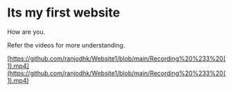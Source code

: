 # Its my first website

How are you.

Refer the videos for more understanding.

[https://github.com/ranjodhk/Website1/blob/main/Recording%20%233%20(1).mp4](https://github.com/ranjodhk/Website1/blob/main/Recording%20%233%20(1).mp4)

